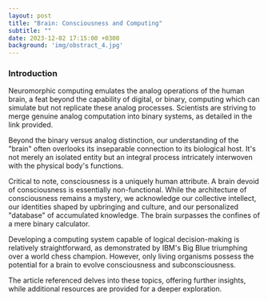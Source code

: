 ```yaml
---
layout: post
title: "Brain: Consciousness and Computing"
subtitle: ""
date: 2023-12-02 17:15:00 +0300
background: 'img/obstract_4.jpg'
---
```

### Introduction
Neuromorphic computing emulates the analog operations of the human brain, a feat beyond the capability of digital, or binary, computing which can simulate but not replicate these analog processes. Scientists are striving to merge genuine analog computation into binary systems, as detailed in the link provided.

Beyond the binary versus analog distinction, our understanding of the "brain" often overlooks its inseparable connection to its biological host. It's not merely an isolated entity but an integral process intricately interwoven with the physical body's functions.

Critical to note, consciousness is a uniquely human attribute. A brain devoid of consciousness is essentially non-functional. While the architecture of consciousness remains a mystery, we acknowledge our collective intellect, our identities shaped by upbringing and culture, and our personalized "database" of accumulated knowledge. The brain surpasses the confines of a mere binary calculator.

Developing a computing system capable of logical decision-making is relatively straightforward, as demonstrated by IBM's Big Blue triumphing over a world chess champion. However, only living organisms possess the potential for a brain to evolve consciousness and subconsciousness.

The article referenced delves into these topics, offering further insights, while additional resources are provided for a deeper exploration.